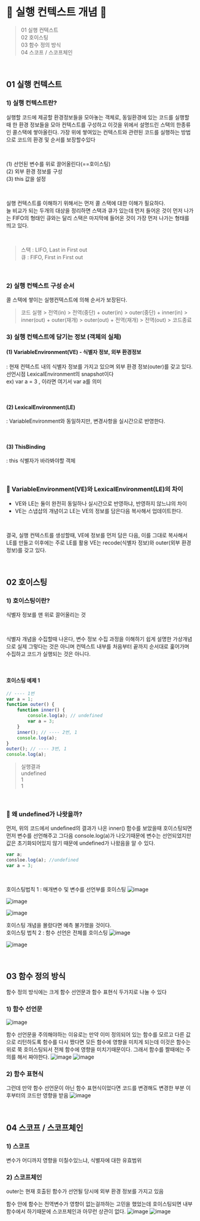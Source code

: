 # 🎃 실행 컨텍스트 개념 🎃
>01 실행 컨텍스트 <br/>
02 호이스팅 <br/>
03 함수 정의 방식 <br/>
04 스코프 / 스코프체인 <br/>

<br/>
 
## 01 실행 컨텍스트
### 1) 실행 컨텍스트란?
실행할 코드에 제공할 환경정보들을 모아놓는 객체로, 동일환경에 있는 코드를 실행할 때 한 환경 정보들을 모아 컨텍스트를 구성하고 이것을 위에서 설명드린 스택의 한종류인 콜스택에 쌓아올린다. 가장 위에 쌓여있는 컨텍스트와 관련된 코드를 실행하는 방법으로 코드의 환경 및 순서를 보장할수있다

 <br/>
 
 (1) 선언된 변수를 위로 끌어올린다(==호이스팅) <br/>
 (2) 외부 환경 정보를 구성 <br/>
 (3) this 값을 설정 <br/>

 <br/>
 
실행 컨텍스트를 이해하기 위해서는 먼저 콜 스택에 대한 이해가 필요하다. <br/>
늘 비교가 되는 두개의 대상을 정리하면 스택과 큐가 있는데 먼저 들어온 것이 먼저 나가는 FIFO의 형태인 큐와는 달리 스택은 마지막에 들어온 것이 가장 먼저 나가는 형태를 띄고 있다. <br/>
 
 <br/>

>스택 : LIFO, Last in First out <br/>
큐 : FIFO, First in First out <br/>

 <br/>
 
### 2) 실행 컨텍스트 구성 순서
콜 스택에 쌓이는 실행컨텍스트에 의해 순서가 보장된다.  <br/>
>코드 실행 > 전역(in) > 전역(중단) + outer(in) > outer(중단) + inner(in) > inner(out) + outer(재개) > outer(out) + 전역(재개) > 전역(out) > 코드종료
 
### 3) 실행 컨텍스트에 담기는 정보 (객체의 실체)
#### (1) VariableEnvironment(VE) - 식별자 정보, 외부 환경정보
: 현재 컨텍스트 내의 식별자 정보를 가지고 있으며 외부 환경 정보(outer)를 갖고 있다. 선언시점 LexicalEnvironment의 snapshot이다 <br/>
ex) var a = 3 , 이라면 여기서 var a를 의미

 <br/>
 
#### (2) LexicalEnvironment(LE)
: VariableEnvironment와 동일하지만, 변경사항을 실시간으로 반영한다. 

 <br/>
 
#### (3) ThisBinding
: this 식별자가 바라봐야할 객체

 <br/> 

### 🔎 VariableEnvironment(VE)와 LexicalEnvironment(LE)의 차이
- VE와 LE는 둘이 완전히 동일하나 실시간으로 반영하냐, 반영하지 않느냐의 차이
- VE는 스냅샵의 개념이고 LE는 VE의 정보를 담은다음 복사해서 업데이트한다.

<br/>

결국, 실행 컨텍스트를 생성할때, VE에 정보를 먼저 담은 다음, 이를 그대로 복사해서 LE를 만들고 이후에는 주로 LE를 활용
 VE는 recode(식별자 정보)와 outer(외부 환경 정보)를 갖고 있다.

<br/>

## 02 호이스팅
### 1) 호이스팅이란?
식별자 정보를 맨 위로 끌어올리는 것

 <br/>
 
식별자 개념을 수집할때 나온다, 변수 정보 수집 과정을 이해하기 쉽게 설명한 가상개념으로 실제 그렇다는 것은 아니며
컨텍스트 내부를 처음부터 끝까지 순서대로 훑어가며 수집하고 코드가 실행되는 것은 아니다.

 <br/>
 
#### 호이스팅 예제 1
```js
// ---- 1번
var a = 1;
function outer() {
    function inner() {
        console.log(a); // undefined
        var a = 3;
    }
    inner(); // ---- 2번, 1
    console.log(a);
}
outer(); // ---- 3번, 1
console.log(a);
```
>실행결과 <br/>
undefined <br/>
1 <br/>
1 <br/>

 <br/>

### 🔎 왜 undefined가 나왓을까?
먼저, 위의 코드에서 undefined의 결과가 나온 inner() 함수를 보았을때 호이스팅되면 먼저 변수를 선언해주고 그다음 console.log(a)가 나오기때문에 변수는 선언되었지만 값은 초기화되어있지 않기 때문에 undefined가 나왔음을 알 수 있다.
```js
var a;
consloe.log(a); //undefined
var a = 3;
```

 <br/>
 
호이스팅법칙 1 : 매개변수 및 변수를 선언부를 호이스팅
![image](https://github.com/limhyerin/StudyNote/assets/70150896/f085de47-a6e9-4e60-82f9-cc6eaa6c6647)

![image](https://github.com/limhyerin/StudyNote/assets/70150896/1f97395b-fbce-47a4-8b7b-2f5d945f0ef9)

![image](https://github.com/limhyerin/StudyNote/assets/70150896/c68a7ad0-9470-4900-963a-b48b33fee4a3)


호이스팅 개념을 몰랐다면 예측 불가했을 것이다. <br/>
호이스팅 법칙 2 : 함수 선언은 전체를 호이스팅
![image](https://github.com/limhyerin/StudyNote/assets/70150896/67c80a61-ffbe-4d24-9e76-d1cd687d73cc)

![image](https://github.com/limhyerin/StudyNote/assets/70150896/a6acfe81-308d-4576-85d8-144a7dba6084)

<br/>

## 03 함수 정의 방식
함수 정의 방식에는 크게 함수 선언문과 함수 표현식 두가지로 나눌 수 있다
### 1) 함수 선언문
![image](https://github.com/limhyerin/StudyNote/assets/70150896/fe547402-bb65-4ead-95a3-f3f8db5a5827)

함수 선언문을 주의해야하는 이유로는 만약 이미 정의되어 있는 함수를 모르고 다른 값으로 리턴하도록 함수를 다시 짰다면 모든 함수에 영향을 미치게 되는데 이것은 함수는 위로 쭉 호이스팅되서 전체 함수에 영향을 미치기때문이다. 그래서 함수를 짤때에는 주의를 해서 짜야한다.
![image](https://github.com/limhyerin/StudyNote/assets/70150896/d09a5985-79b7-4231-93aa-68994ccd352f)
![image](https://github.com/limhyerin/StudyNote/assets/70150896/22cdadc0-efcf-4e6b-893e-24fc55d0e27a)

### 2) 함수 표현식
그런데 만약 함수 선언문이 아닌 함수 표현식이었다면 코드를 변경해도 변경한 부분 이후부터의 코드만 영향을 받음
![image](https://github.com/limhyerin/StudyNote/assets/70150896/e334c5cc-b350-478b-b932-1bd16765432f)

<br/>

## 04 스코프 / 스코프체인
### 1) 스코프
변수가 어디까지 영향을 미칠수있느냐, 식별자에 대한 유효범위

### 2) 스코프체인
outer는 현재 호출된 함수가 선언될 당시에 외부 환경 정보를 가지고 있음

함수 안에 함수는 전역변수가 영향이 없는걸까하는 고민을 했었는데 호이스팅되면 내부 함수에서 하기때문에 스코프체인과 아무런 상관이 없다.
![image](https://github.com/limhyerin/StudyNote/assets/70150896/3bd11b66-8bba-4261-bd43-c7da40050d63)
![image](https://github.com/limhyerin/StudyNote/assets/70150896/86bf50da-4187-4f37-a88c-8719b54933fd)


